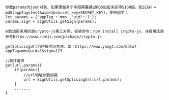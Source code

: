 
	
	参数params为json对象，如果里面某个字段需要通过MD5加密来获得SIGN值，如SIGN = md5(appTag=test&uid=1&secret_key=SECRET_KEY)，使用如下：
	let params = {'appTag':'mms','uid':'1'};
    params.sign = SignUtils.getSign(params);
	
	md5加密采用的是crypto-js第三方库，安装命令：npm install crypto-js，详细用法请参考https://www.npmjs.com/package/crypto-js
	
	getSplicingUrl为拼接地址方法，如：https://www.yangt.com/data?appTag=mms&uid=1&sign=123

	//GET请求
    get(url,params){
        if(params){
			//url地址参数拼接
            url = SignUtils.getSplicingUrl(url,params);
        }
        .......
    }